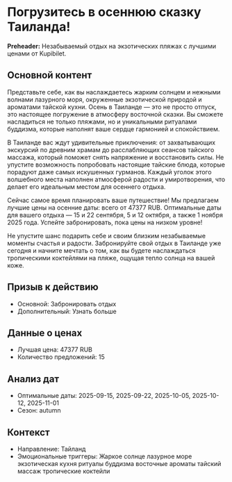# Погрузитесь в осеннюю сказку Таиланда!

**Preheader:** Незабываемый отдых на экзотических пляжах с лучшими ценами от Kupibilet.

## Основной контент

Представьте себе, как вы наслаждаетесь жарким солнцем и нежными волнами лазурного моря, окруженные экзотической природой и ароматами тайской кухни. Осень в Таиланде — это не просто отпуск, это настоящее погружение в атмосферу восточной сказки. Вы сможете насладиться не только пляжами, но и уникальными ритуалами буддизма, которые наполнят ваше сердце гармонией и спокойствием.

В Таиланде вас ждут удивительные приключения: от захватывающих экскурсий по древним храмам до расслабляющих сеансов тайского массажа, который поможет снять напряжение и восстановить силы. Не упустите возможность попробовать настоящие тайские блюда, которые порадуют даже самых искушенных гурманов. Каждый уголок этого волшебного места наполнен атмосферой радости и умиротворения, что делает его идеальным местом для осеннего отдыха.

Сейчас самое время планировать ваше путешествие! Мы предлагаем лучшие цены на осенние даты: всего от 47377 RUB. Оптимальные даты для вашего отдыха — 15 и 22 сентября, 5 и 12 октября, а также 1 ноября 2025 года. Успейте забронировать, пока цены на низком уровне!

Не упустите шанс подарить себе и своим близким незабываемые моменты счастья и радости. Забронируйте свой отдых в Таиланде уже сегодня и начните мечтать о том, как вы будете наслаждаться тропическими коктейлями на пляже, ощущая тепло солнца на вашей коже.

## Призыв к действию

- Основной: Забронировать отдых
- Дополнительный: Узнать больше

## Данные о ценах

- Лучшая цена: 47377 RUB
- Количество предложений: 15

## Анализ дат

- Оптимальные даты: 2025-09-15, 2025-09-22, 2025-10-05, 2025-10-12, 2025-11-01
- Сезон: autumn

## Контекст

- Направление: Тайланд
- Эмоциональные триггеры: Жаркое солнце лазурное море экзотическая кухня ритуалы буддизма восточные ароматы тайский массаж тропические коктейли
